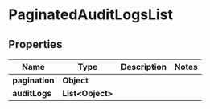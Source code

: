 

# PaginatedAuditLogsList

## Properties

Name | Type | Description | Notes
------------ | ------------- | ------------- | -------------
**pagination** | **Object** |  | 
**auditLogs** | **List&lt;Object&gt;** |  | 




